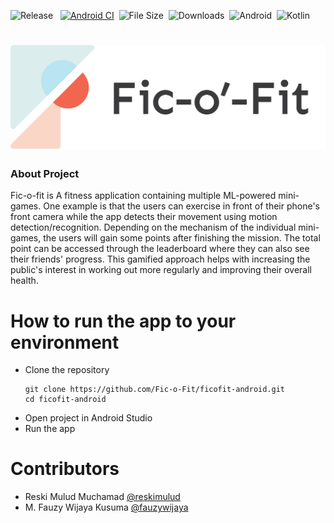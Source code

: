 ![Release](https://img.shields.io/github/v/release/Fic-o-Fit/ficofit-android) &nbsp;
[![Android CI](https://github.com/Fic-o-Fit/ficofit-android/actions/workflows/generate-build-apk-debug.yml/badge.svg)](https://github.com/Fic-o-Fit/ficofit-android/actions/workflows/generate-build-apk-debug.yml)&nbsp;
![File Size](https://img.shields.io/github/repo-size/Fic-o-Fit/ficofit-android?logo=github)&nbsp;
![Downloads](https://img.shields.io/github/downloads/Fic-o-Fit/ficofit-android/total)&nbsp;
![Android](https://img.shields.io/badge/Android-3DDC84?logo=android&logoColor=white)&nbsp;
![Kotlin](https://img.shields.io/badge/kotlin-%230095D5.svg?logo=kotlin&logoColor=white)&nbsp;

# ![Fic-O'-Fit](https://github.com/Fic-o-Fit/.github/raw/main/profile/images/full-width.png)


### About Project

Fic-o-fit is A fitness application containing multiple ML-powered mini-games. One example is that the users can exercise in front of their phone's front camera while the app detects their movement using motion detection/recognition. Depending on the mechanism of the individual mini-games, the users will gain some points after finishing the mission. The total point can be accessed through the leaderboard where they can also see their friends' progress. This gamified approach helps with increasing the public's interest in working out more regularly and improving their overall health.

# How to run the app to your environment

* Clone the repository
  ```
  git clone https://github.com/Fic-o-Fit/ficofit-android.git
  cd ficofit-android
  ```
* Open project in Android Studio
* Run the app

# Contributors

* Reski Mulud Muchamad [@reskimulud](https://github.com/reskimulud)
* M. Fauzy Wijaya Kusuma [@fauzywijaya](https://github.com/fauzywijaya)